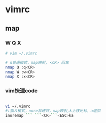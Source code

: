 # vimrc

## map

### W Q X

```bash
# vim ~/.vimrc

# n普通模式，map映射, <CR> 回车
nmap Q :q<CR>
nmap W :w<CR>
nmap X :x<CR>
```

### vim快速code

```bash

vi ~/.vimrc
#i插入模式，nore非递归，map映射,k上移光标，a追加
inoremap ``` ```<CR>```<ESC>ka

```
